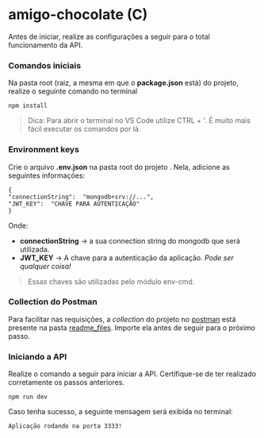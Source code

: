 # amigo-chocolate (C) 
Antes de iniciar, realize as configurações a seguir para o total funcionamento da API.

### Comandos iniciais
Na pasta root (raiz, a mesma em que o **package.json** está) do projeto, realize o seguinte comando no terminal
```
npm install
```
> Dica: Para abrir o terminal no VS Code utilize CTRL + '. É muito mais fácil executar os comandos por lá.

### Environment keys

Crie o arquivo **.env.json** na pasta root do projeto . Nela, adicione as seguintes informações: 
```
{
"connectionString":  "mongodb+srv://...",
"JWT_KEY":  "CHAVE PARA AUTENTICAÇÃO"
}
```

Onde:
 * **connectionString** -> a sua connection string do mongodb que será utilizada.
 * **JWT_KEY** -> A chave para a autenticação da aplicação. *Pode ser qualquer coisa!* 
> Essas chaves são utilizadas pelo módulo env-cmd.

### Collection do Postman
Para facilitar nas requisições, a *collection* do projeto no [postman](https://www.postman.com/downloads/) está presente na pasta [readme_files](./readme_files). Importe ela antes de seguir para o próximo passo.


### Iniciando a API
Realize o comando a seguir para iniciar a API. Certifique-se de ter realizado corretamente os passos anteriores.
```
npm run dev
```

Caso tenha sucesso, a seguinte mensagem será exibida no terminal:
```
Aplicação rodando na porta 3333!
```
